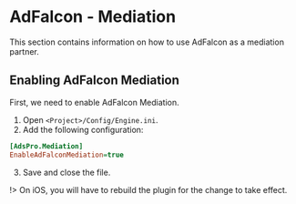 # AdFalcon - Mediation
This section contains information on how to use AdFalcon as a mediation partner.

## Enabling AdFalcon Mediation
First, we need to enable AdFalcon Mediation. 
1. Open `<Project>/Config/Engine.ini`.
2. Add the following configuration:
```ini
[AdsPro.Mediation]
EnableAdFalconMediation=true
```
3. Save and close the file.

!> On iOS, you will have to rebuild the plugin for the change to take effect.
